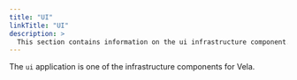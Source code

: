 ```yaml
---
title: "UI"
linkTitle: "UI"
description: >
  This section contains information on the ui infrastructure component.
---
```


The `ui` application is one of the infrastructure components for Vela.
